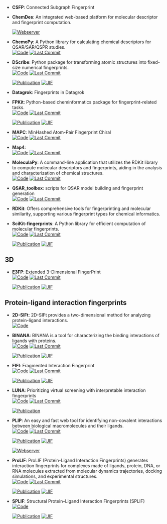 



- **CSFP**: Connected Subgraph Fingerprint  




- **ChemDes**: An integrated web-based platform for molecular descriptor and fingerprint computation.  


    [![Webserver](https://img.shields.io/badge/Webserver-online-brightgreen?style=for-the-badge&logo=cachet&logoColor=65FF8F)](http://www.scbdd.com/chemdes/) 


- **ChemoPy**: A Python library for calculating chemical descriptors for QSAR/SAR/QSPR studies.  
    [![Code](https://img.shields.io/github/stars/ifyoungnet/Chemopy?tab=readme-ov-file?style=for-the-badge&logo=github)](https://github.com/ifyoungnet/Chemopy?tab=readme-ov-file) 
    [![Last Commit](https://img.shields.io/github/last-commit/ifyoungnet/Chemopy?tab=readme-ov-file?style=for-the-badge&logo=github)](https://github.com/ifyoungnet/Chemopy?tab=readme-ov-file) 




- **DScribe**: Python package for transforming atomic structures into fixed-size numerical fingerprints.  
    [![Code](https://img.shields.io/github/stars/SINGROUP/dscribe?style=for-the-badge&logo=github)](https://github.com/SINGROUP/dscribe) 
    [![Last Commit](https://img.shields.io/github/last-commit/SINGROUP/dscribe?style=for-the-badge&logo=github)](https://github.com/SINGROUP/dscribe) 

    [![Publication](https://img.shields.io/badge/Publication-Citations:526-blue?style=for-the-badge&logo=bookstack)](https://doi.org/10.1016/j.cpc.2019.106949) 
    [![JIF](https://img.shields.io/badge/Impact_Factor-7.20-purple?style=for-the-badge&logo=academia)](https://doi.org/10.1016/j.cpc.2019.106949)



- **Datagrok**: Fingerprints in Datagrok  




- **FPKit**: Python-based cheminformatics package for fingerprint-related tasks.  
    [![Code](https://img.shields.io/github/stars/davidbajusz/fpkit?style=for-the-badge&logo=github)](https://github.com/davidbajusz/fpkit) 
    [![Last Commit](https://img.shields.io/github/last-commit/davidbajusz/fpkit?style=for-the-badge&logo=github)](https://github.com/davidbajusz/fpkit) 

    [![Publication](https://img.shields.io/badge/Publication-Citations:86-blue?style=for-the-badge&logo=bookstack)](https://doi.org/10.1186/s13321-018-0302-y) 
    [![JIF](https://img.shields.io/badge/Impact_Factor-7.10-purple?style=for-the-badge&logo=academia)](https://doi.org/10.1186/s13321-018-0302-y)



- **MAPC**: MinHashed Atom-Pair Fingerprint Chiral  
    [![Code](https://img.shields.io/github/stars/reymond-group/mapchiral?style=for-the-badge&logo=github)](https://github.com/reymond-group/mapchiral) 
    [![Last Commit](https://img.shields.io/github/last-commit/reymond-group/mapchiral?style=for-the-badge&logo=github)](https://github.com/reymond-group/mapchiral) 




- **Map4**:   
    [![Code](https://img.shields.io/github/stars/reymond-group/map4?style=for-the-badge&logo=github)](https://github.com/reymond-group/map4) 
    [![Last Commit](https://img.shields.io/github/last-commit/reymond-group/map4?style=for-the-badge&logo=github)](https://github.com/reymond-group/map4) 




- **MoleculaPy**: A command-line application that utilizes the RDKit library to compute molecular descriptors and fingerprints, aiding in the analysis and characterization of chemical structures.  
    [![Code](https://img.shields.io/github/stars/kamilpytlak/MoleculaPy?style=for-the-badge&logo=github)](https://github.com/kamilpytlak/MoleculaPy) 
    [![Last Commit](https://img.shields.io/github/last-commit/kamilpytlak/MoleculaPy?style=for-the-badge&logo=github)](https://github.com/kamilpytlak/MoleculaPy) 




- **QSAR_toolbox**: scripts for QSAR model building and fingerprint generation  
    [![Code](https://img.shields.io/github/stars/iwatobipen/QSAR_TOOLBOX?style=for-the-badge&logo=github)](https://github.com/iwatobipen/QSAR_TOOLBOX) 
    [![Last Commit](https://img.shields.io/github/last-commit/iwatobipen/QSAR_TOOLBOX?style=for-the-badge&logo=github)](https://github.com/iwatobipen/QSAR_TOOLBOX) 




- **RDKit**: Offers comprehensive tools for fingerprinting and molecular similarity, supporting various fingerprint types for chemical informatics.  




- **SciKit-fingerprints**: A Python library for efficient computation of molecular fingerprints.  
    [![Code](https://img.shields.io/github/stars/scikit-fingerprints/scikit-fingerprints/tree/SoftwareX_submission_v1.6.1?style=for-the-badge&logo=github)](https://github.com/scikit-fingerprints/scikit-fingerprints/tree/SoftwareX_submission_v1.6.1) 
    [![Last Commit](https://img.shields.io/github/last-commit/scikit-fingerprints/scikit-fingerprints/tree/SoftwareX_submission_v1.6.1?style=for-the-badge&logo=github)](https://github.com/scikit-fingerprints/scikit-fingerprints/tree/SoftwareX_submission_v1.6.1) 

    [![Publication](https://img.shields.io/badge/Publication-Citations:0-blue?style=for-the-badge&logo=bookstack)](https://doi.org/10.1016/j.softx.2024.101944) 
    [![JIF](https://img.shields.io/badge/Impact_Factor-2.40-purple?style=for-the-badge&logo=academia)](https://doi.org/10.1016/j.softx.2024.101944)


## **3D**


- **E3FP**: Extended 3-Dimensional FingerPrint  
    [![Code](https://img.shields.io/github/stars/keiserlab/e3fp?style=for-the-badge&logo=github)](https://github.com/keiserlab/e3fp) 
    [![Last Commit](https://img.shields.io/github/last-commit/keiserlab/e3fp?style=for-the-badge&logo=github)](https://github.com/keiserlab/e3fp) 

    [![Publication](https://img.shields.io/badge/Publication-Citations:86-blue?style=for-the-badge&logo=bookstack)](https://doi.org/10.1021/acs.jmedchem.7b00696) 
    [![JIF](https://img.shields.io/badge/Impact_Factor-6.80-purple?style=for-the-badge&logo=academia)](https://doi.org/10.1021/acs.jmedchem.7b00696)


## **Protein-ligand interaction fingerprints**


- **2D-SIFt**: 2D-SIFt provides a two-dimensional method for analyzing protein-ligand interactions.  
    [![Code](https://img.shields.io/badge/Code-Repository-blue?style=for-the-badge)](https://bitbucket.org/zchl/sift2d/src/master/) 




- **BINANA**: BINANA is a tool for characterizing the binding interactions of ligands with proteins.  
    [![Code](https://img.shields.io/github/stars/durrantlab/binana/?style=for-the-badge&logo=github)](https://github.com/durrantlab/binana/) 
    [![Last Commit](https://img.shields.io/github/last-commit/durrantlab/binana/?style=for-the-badge&logo=github)](https://github.com/durrantlab/binana/) 

    [![Publication](https://img.shields.io/badge/Publication-Citations:194-blue?style=for-the-badge&logo=bookstack)](https://doi.org/10.1016%2Fj.jmgm.2011.01.004) 
    [![JIF](https://img.shields.io/badge/Impact_Factor-2.70-purple?style=for-the-badge&logo=academia)](https://doi.org/10.1016%2Fj.jmgm.2011.01.004)



- **FIFI**: Fragmented Interaction Fingerprint  
    [![Code](https://img.shields.io/github/stars/FIFI-VS/FIFI-FP?style=for-the-badge&logo=github)](https://github.com/FIFI-VS/FIFI-FP) 
    [![Last Commit](https://img.shields.io/github/last-commit/FIFI-VS/FIFI-FP?style=for-the-badge&logo=github)](https://github.com/FIFI-VS/FIFI-FP) 

    [![Publication](https://img.shields.io/badge/Publication-Citations:0-blue?style=for-the-badge&logo=bookstack)](https://doi.org/10.1021/acsomega.4c05433) 
    [![JIF](https://img.shields.io/badge/Impact_Factor-3.70-purple?style=for-the-badge&logo=academia)](https://doi.org/10.1021/acsomega.4c05433)



- **LUNA**: Prioritizing virtual screening with interpretable interaction fingerprints  
    [![Code](https://img.shields.io/github/stars/keiserlab/LUNA?style=for-the-badge&logo=github)](https://github.com/keiserlab/LUNA) 
    [![Last Commit](https://img.shields.io/github/last-commit/keiserlab/LUNA?style=for-the-badge&logo=github)](https://github.com/keiserlab/LUNA) 

    [![Publication](https://img.shields.io/badge/Publication-Citations:4-blue?style=for-the-badge&logo=bookstack)](https://doi.org/10.1101/2022.05.25.493419) 



- **PLIP**: An easy and fast web tool for identifying non-covalent interactions between biological macromolecules and their ligands.  
    [![Code](https://img.shields.io/github/stars/pharmai/plip?style=for-the-badge&logo=github)](https://github.com/pharmai/plip) 
    [![Last Commit](https://img.shields.io/github/last-commit/pharmai/plip?style=for-the-badge&logo=github)](https://github.com/pharmai/plip) 

    [![Publication](https://img.shields.io/badge/Publication-Citations:1103-blue?style=for-the-badge&logo=bookstack)](https://doi.org/10.1093/nar/gkab294) 
    [![JIF](https://img.shields.io/badge/Impact_Factor-16.60-purple?style=for-the-badge&logo=academia)](https://doi.org/10.1093/nar/gkab294)

    [![Webserver](https://img.shields.io/badge/Webserver-online-brightgreen?style=for-the-badge&logo=cachet&logoColor=65FF8F)](https://plip-tool.biotec.tu-dresden.de/plip-web/plip/index) 


- **ProLIF**: ProLIF (Protein-Ligand Interaction Fingerprints) generates interaction fingerprints for complexes made of ligands, protein, DNA, or RNA molecules extracted from molecular dynamics trajectories, docking simulations, and experimental structures.  
    [![Code](https://img.shields.io/github/stars/chemosim-lab/ProLIF?style=for-the-badge&logo=github)](https://github.com/chemosim-lab/ProLIF) 
    [![Last Commit](https://img.shields.io/github/last-commit/chemosim-lab/ProLIF?style=for-the-badge&logo=github)](https://github.com/chemosim-lab/ProLIF) 

    [![Publication](https://img.shields.io/badge/Publication-Citations:175-blue?style=for-the-badge&logo=bookstack)](https://doi.org/10.1186/s13321-021-00548-6) 
    [![JIF](https://img.shields.io/badge/Impact_Factor-7.10-purple?style=for-the-badge&logo=academia)](https://doi.org/10.1186/s13321-021-00548-6)



- **SPLIF**: Structural Protein–Ligand Interaction Fingerprints (SPLIF)  
    [![Code](https://img.shields.io/badge/Code-Repository-blue?style=for-the-badge)](https://oddt.readthedocs.io/en/latest/rst/oddt.html#oddt.fingerprints.SPLIF) 

    [![Publication](https://img.shields.io/badge/Publication-Citations:134-blue?style=for-the-badge&logo=bookstack)](https://doi.org/10.1021%2Fci500319f) 
    [![JIF](https://img.shields.io/badge/Impact_Factor-5.60-purple?style=for-the-badge&logo=academia)](https://doi.org/10.1021%2Fci500319f)


